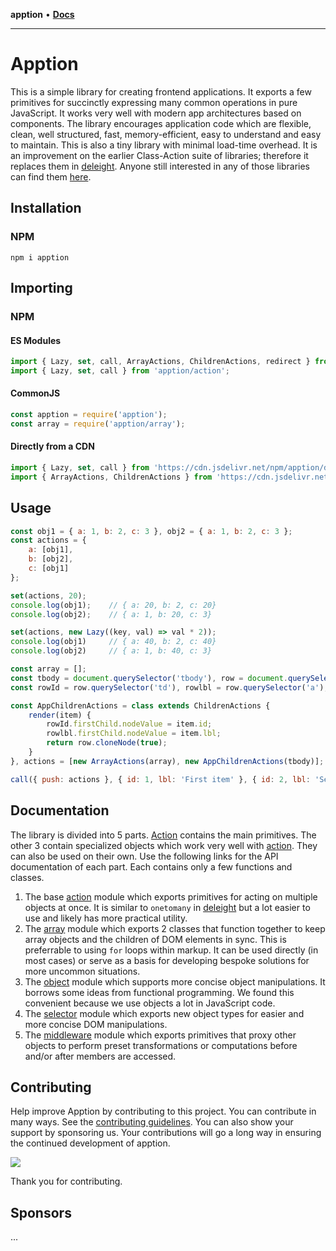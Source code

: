 **apption** • [**Docs**](modules.md)

***

# Apption

This is a simple library for creating frontend applications. It exports a few primitives for succinctly expressing many common operations in pure JavaScript. It works very well with modern app architectures based on components. The library encourages application code 
which are flexible, clean, well structured, fast, memory-efficient, easy to understand and easy to maintain. This is also a tiny library with minimal load-time overhead. It is an improvement on the earlier Class-Action suite of libraries; therefore it replaces them in [deleight](https://github.com/mksunny1/deleight). Anyone still interested in any of those libraries can find them [here](https://github.com/mksunny1/).

## Installation

### NPM

`npm i apption`

## Importing

### NPM

#### ES Modules

```js
import { Lazy, set, call, ArrayActions, ChildrenActions, redirect } from 'apption';
import { Lazy, set, call } from 'apption/action';
```

#### CommonJS

```js
const apption = require('apption');
const array = require('apption/array');
```

#### Directly from a CDN

```js
import { Lazy, set, call } from 'https://cdn.jsdelivr.net/npm/apption/dist/action/esm/action.min.js';
import { ArrayActions, ChildrenActions } from 'https://cdn.jsdelivr.net/npm/apption/dist/array/esm/array.min.js';
```

## Usage

```js
const obj1 = { a: 1, b: 2, c: 3 }, obj2 = { a: 1, b: 2, c: 3 };
const actions = {
    a: [obj1], 
    b: [obj2], 
    c: [obj1]
};

set(actions, 20);
console.log(obj1);    // { a: 20, b: 2, c: 20}
console.log(obj2);    // { a: 1, b: 20, c: 3}

set(actions, new Lazy((key, val) => val * 2));
console.log(obj1)     // { a: 40, b: 2, c: 40}
console.log(obj2)     // { a: 1, b: 40, c: 3}

const array = [];
const tbody = document.querySelector('tbody'), row = document.querySelector('template').content.firstElementChild;
const rowId = row.querySelector('td'), rowlbl = row.querySelector('a');

const AppChildrenActions = class extends ChildrenActions {
    render(item) {
        rowId.firstChild.nodeValue = item.id;
        rowlbl.firstChild.nodeValue = item.lbl;
        return row.cloneNode(true);
    }
}, actions = [new ArrayActions(array), new AppChildrenActions(tbody)];

call({ push: actions }, { id: 1, lbl: 'First item' }, { id: 2, lbl: 'Second item' } );

```

## Documentation

The library is divided into 5 parts. [Action](_media/README.md) contains the main primitives. The other 3 contain specialized objects which work very well with [action](_media/README.md). They can also be used on their own. Use the following links for the API documentation of each part. Each contains only a few functions and classes.
 
 1. The base [action](_media/README.md) module which exports primitives for acting on multiple objects at once. It is similar to `onetomany` in [deleight](https://github.com/mksunny1/deleight) but a lot easier to use and likely has more practical utility.
 2. The [array](_media/README-1.md) module which exports 2 classes that function together to keep array objects and the children of DOM elements in sync. This is preferrable to using `for` loops within markup. It can be used directly (in most cases) or serve as a basis for developing bespoke solutions for more uncommon situations.
 3. The [object](_media/README-2.md) module which supports more concise object manipulations. It borrows some ideas from functional programming. We found this convenient because we use objects a lot in JavaScript code.
 4. The [selector](_media/README-3.md) module which exports new object types for easier and more concise DOM manipulations.
 5. The [middleware](_media/README-4.md) module which exports primitives that proxy other objects to perform preset transformations or computations before and/or after members are accessed.

## Contributing

Help improve Apption by contributing to this project. You can contribute in many ways. See the [contributing guidelines](_media/CONTRIBUTING.md). You can also show your support by sponsoring us. Your contributions will go a long way in ensuring the continued development of apption.

[![](https://www.paypalobjects.com/en_GB/i/btn/btn_donate_LG.gif)](https://www.paypal.com/donate/?hosted_button_id=S2ZW3RJSDHASW)

Thank you for contributing.

## Sponsors

...
